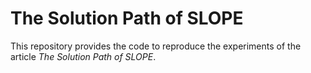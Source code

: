 # The Solution Path of SLOPE

This repository provides the code to reproduce the experiments of the article *The Solution Path of SLOPE*.

